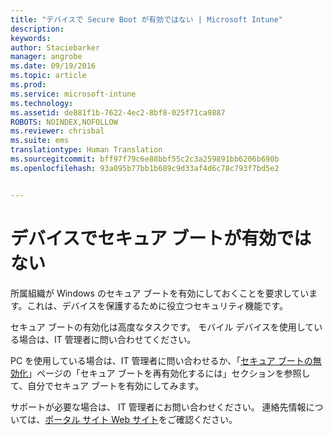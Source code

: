 ```yaml
---
title: "デバイスで Secure Boot が有効ではない | Microsoft Intune"
description: 
keywords: 
author: Staciebarker
manager: angrobe
ms.date: 09/19/2016
ms.topic: article
ms.prod: 
ms.service: microsoft-intune
ms.technology: 
ms.assetid: de881f1b-7622-4ec2-8bf8-025f71ca9887
ROBOTS: NOINDEX,NOFOLLOW
ms.reviewer: chrisbal
ms.suite: ems
translationtype: Human Translation
ms.sourcegitcommit: bff97f79c6e88bbf55c2c3a259891bb6206b690b
ms.openlocfilehash: 93a095b77bb1b689c9d33af4d6c78c793f7bd5e2


---
```



# デバイスでセキュア ブートが有効ではない

所属組織が Windows のセキュア ブートを有効にしておくことを要求しています。これは、デバイスを保護するために役立つセキュリティ機能です。

セキュア ブートの有効化は高度なタスクです。 モバイル デバイスを使用している場合は、IT 管理者に問い合わせてください。

PC を使用している場合は、IT 管理者に問い合わせるか、「[セキュア ブートの無効化](https://msdn.microsoft.com/library/windows/hardware/dn898540(v=vs.85).aspx)」ページの「セキュア ブートを再有効化するには」セクションを参照して、自分でセキュア ブートを有効にしてみます。

サポートが必要な場合は、 IT 管理者にお問い合わせください。 連絡先情報については、[ポータル サイト Web サイト](http://portal.manage.microsoft.com)をご確認ください。





<!--HONumber=Sep16_HO3-->


